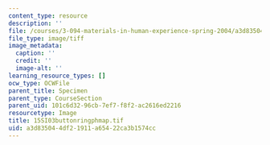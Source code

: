```yaml
---
content_type: resource
description: ''
file: /courses/3-094-materials-in-human-experience-spring-2004/a3d835044df21911a65422ca3b1574cc_15SI03buttonringphmap.tif
file_type: image/tiff
image_metadata:
  caption: ''
  credit: ''
  image-alt: ''
learning_resource_types: []
ocw_type: OCWFile
parent_title: Specimen
parent_type: CourseSection
parent_uid: 101c6d32-96cb-7ef7-f8f2-ac2616ed2216
resourcetype: Image
title: 15SI03buttonringphmap.tif
uid: a3d83504-4df2-1911-a654-22ca3b1574cc
---
```

